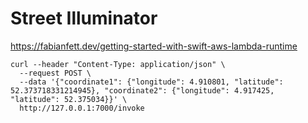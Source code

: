 # Street Illuminator

https://fabianfett.dev/getting-started-with-swift-aws-lambda-runtime

```
curl --header "Content-Type: application/json" \
  --request POST \
  --data '{"coordinate1": {"longitude": 4.910801, "latitude": 52.373718331214945}, "coordinate2": {"longitude": 4.917425, "latitude": 52.375034}}' \
  http://127.0.0.1:7000/invoke
```
